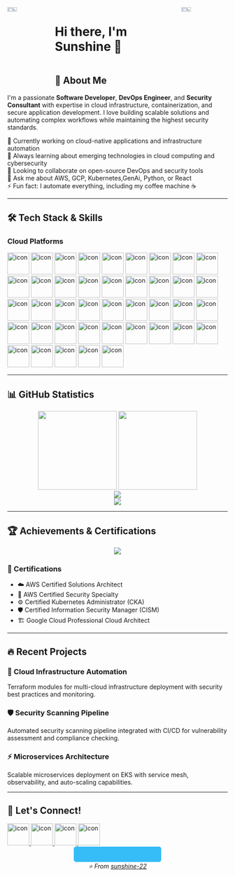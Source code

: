 <div><img align="left" src="https://user-images.githubusercontent.com/65187002/144930161-2f783401-8d27-4fdf-a2f7-cc0ba32f1f1f.gif" width="21%" height="5%" style="display:inline;">
<img align="right" src="https://user-images.githubusercontent.com/65187002/144930161-2f783401-8d27-4fdf-a2f7-cc0ba32f1f1f.gif" width="21%" height ="5%"style="display:inline;">

<div style="display: flex; align-items: center; justify-content: center; gap: 20px; flex-wrap: wrap;">
  <h1>Hi there, I'm Sunshine 👋</h1>
  
</div>

## 🚀 About Me

I'm a passionate **Software Developer**, **DevOps Engineer**, and **Security Consultant** with expertise in cloud infrastructure, containerization, and secure application development. I love building scalable solutions and automating complex workflows while maintaining the highest security standards.

🔭 Currently working on cloud-native applications and infrastructure automation  
🌱 Always learning about emerging technologies in cloud computing and cybersecurity  
👯 Looking to collaborate on open-source DevOps and security tools  
💬 Ask me about AWS, GCP, Kubernetes,GenAi, Python, or React  
⚡ Fun fact: I automate everything, including my coffee machine ☕

---

## 🛠️ Tech Stack & Skills

### Cloud Platforms

<div>
   <img src="https://techstack-generator.vercel.app/aws-icon.svg" alt="icon" width="50" height="50" />
    <img src="https://www.svgrepo.com/show/448223/gcp.svg" alt="icon" width="50" height="50" />
    <img src="https://www.svgrepo.com/show/448271/azure-devops.svg" alt="icon" width="50" height="50" />
    <img src="https://www.svgrepo.com/show/452091/python.svg" alt="icon" width="50" height="50" />
   <img src="https://www.svgrepo.com/show/452234/java.svg" alt="icon" width="50" height="50" />
   <img src="https://www.svgrepo.com/show/373632/go.svg" alt="icon" width="50" height="50" />
   <img src="https://www.svgrepo.com/show/452045/js.svg" alt="icon" width="50" height="50" />
    <img src="https://www.sabarish.in/_next/image?url=%2F_next%2Fstatic%2Fmedia%2Ffastapi.52499f35.svg&w=384&q=75" alt="icon" width="50" height="50" />
    <img src="https://www.sabarish.in/_next/image?url=%2F_next%2Fstatic%2Fmedia%2Fflutter.a0050538.svg&w=384&q=75" alt="icon" width="50" height="50" />
    <img src="https://www.sabarish.in/_next/image?url=%2F_next%2Fstatic%2Fmedia%2Ftypescript.37aa8d5d.svg&w=384&q=75" alt="icon" width="50" height="50" />
    <img src="https://www.sabarish.in/_next/image?url=%2F_next%2Fstatic%2Fmedia%2Fscala.f63b99d5.svg&w=384&q=75" alt="icon" width="50" height="50" />
    <img src="https://www.sabarish.in/_next/image?url=%2F_next%2Fstatic%2Fmedia%2Fdjango.84b4d19c.svg&w=384&q=75" alt="icon" width="50" height="50" />
     <img src="https://www.svgrepo.com/show/452092/react.svg" alt="icon" width="50" height="50" />
   <img src="https://www.svgrepo.com/show/452202/figma.svg" alt="icon" width="50" height="50" />
   <img src="https://www.svgrepo.com/show/342062/next-js.svg" alt="icon" width="50" height="50" />
      <img src="https://www.svgrepo.com/show/452228/html-5.svg" alt="icon" width="50" height="50" />
         <img src="https://www.svgrepo.com/show/374067/scss2.svg" alt="icon" width="50" height="50" />
         <img src="https://www.svgrepo.com/show/374118/tailwind.svg" alt="icon" width="50" height="50" />
          <img src="https://techstack-generator.vercel.app/docker-icon.svg" alt="icon" width="50" height="50" />
   <img src="https://techstack-generator.vercel.app/kubernetes-icon.svg" alt="icon" width="50" height="50" />
   <img src="https://techstack-generator.vercel.app/nginx-icon.svg" alt="icon" width="50" height="50" />
       <img src="https://www.svgrepo.com/show/374122/terraform.svg" alt="icon" width="50" height="50" />
   <img src="https://www.svgrepo.com/show/373505/circleci.svg" alt="icon" width="50" height="50" />
  <img src="https://www.svgrepo.com/show/448216/consul.svg" alt="icon" width="50" height="50" />
    <img src="https://www.svgrepo.com/show/448270/aws-s3.svg" alt="icon" width="50" height="50" />
    <img src="https://www.svgrepo.com/show/353454/aws-iam.svg" alt="icon" width="50" height="50" />
    <img src="https://www.svgrepo.com/show/353458/aws-rds.svg" alt="icon" width="50" height="50" />
        <img src="https://www.sabarish.in/_next/image?url=%2F_next%2Fstatic%2Fmedia%2Fkubernetes.a2a5f445.svg&w=384&q=75" alt="icon" width="50" height="50" />
            <img src="https://www.sabarish.in/_next/image?url=%2F_next%2Fstatic%2Fmedia%2Fjenkins.69e53270.svg&w=384&q=75" alt="icon" width="50" height="50" />
            <img src="https://www.svgrepo.com/show/353829/grafana.svg" alt="icon" width="50" height="50" />
   <img src="https://www.svgrepo.com/show/377840/wireshark.svg" alt="icon" width="50" height="50" />
   <img src="https://www.svgrepo.com/show/448628/splunk.svg" alt="icon" width="50" height="50" />
     <img src="https://www.svgrepo.com/show/354202/postman-icon.svg" alt="icon" width="50" height="50" />
   <img src="https://www.svgrepo.com/show/353380/airflow.svg" alt="icon" width="50" height="50" />
   <img src="https://www.svgrepo.com/show/512317/github-142.svg" alt="icon" width="50" height="50" />
      <img src="https://www.sabarish.in/_next/image?url=%2F_next%2Fstatic%2Fmedia%2Ffirebase.3dec0b45.svg&w=384&q=75" alt="icon" width="50" height="50" />
         <img src="https://www.sabarish.in/_next/image?url=%2F_next%2Fstatic%2Fmedia%2Fapache.ef53da74.svg&w=384&q=75" alt="icon" width="50" height="50" />
             <img src="https://www.svgrepo.com/show/354200/postgresql.svg" alt="icon" width="50" height="50" />
   <img src="https://www.svgrepo.com/show/303251/mysql-logo.svg" alt="icon" width="50" height="50" />
   <img src="https://www.svgrepo.com/show/331488/mongodb.svg" alt="icon" width="50" height="50" />
     <img src="https://www.svgrepo.com/show/400746/snowflake.svg" alt="icon" width="50" height="50" />
</div>

---

## 📊 GitHub Statistics

<div align="center">
  <img height="180em" src="https://github-readme-stats.vercel.app/api?username=sunshine-22&show_icons=true&theme=tokyonight&include_all_commits=true&count_private=true"/>
  <img height="180em" src="https://github-readme-stats.vercel.app/api/top-langs/?username=sunshine-22&layout=compact&langs_count=8&theme=tokyonight"/>
</div>

<div align="center">
  <img src="https://github-readme-streak-stats.herokuapp.com?user=sunshine-22&theme=tokyonight&hide_border=true" />
</div>

<div align="center">
  <img src="https://github-readme-activity-graph.vercel.app/graph?username=sunshine-22&theme=tokyo-night&hide_border=true&area=true" />
</div>

---

## 🏆 Achievements & Certifications

<div align="center">
  <img src="https://github-profile-trophy.vercel.app/?username=sunshine-22&theme=tokyonight&no-frame=true&row=1&column=6" />
</div>

### 🎯 Certifications

- ☁️ AWS Certified Solutions Architect
- 🔐 AWS Certified Security Specialty
- ⚙️ Certified Kubernetes Administrator (CKA)
- 🛡️ Certified Information Security Manager (CISM)
- 🏗️ Google Cloud Professional Cloud Architect

---

## 🔥 Recent Projects

### 🚀 Cloud Infrastructure Automation

Terraform modules for multi-cloud infrastructure deployment with security best practices and monitoring.

### 🛡️ Security Scanning Pipeline

Automated security scanning pipeline integrated with CI/CD for vulnerability assessment and compliance checking.

### ⚡ Microservices Architecture

Scalable microservices deployment on EKS with service mesh, observability, and auto-scaling capabilities.

---

## 🤝 Let's Connect!

<div>
  <a href="https://linkedin.com/in/sunshine-22">
   <img src="https://www.svgrepo.com/show/448234/linkedin.svg" alt="icon" width="50" height="50" />
    
  </a>
  <a href="https://twitter.com/sunshine_22">
   <img src="https://www.svgrepo.com/show/452123/twitter.svg" alt="icon" width="50" height="50" />
    
  </a>
  <a href="mailto:tsabarishkumar@gmail.com">
   <img src="https://www.svgrepo.com/show/349378/gmail.svg" alt="icon" width="50" height="50" />
  </a>
  <a href="https://sabarish.in">
    <img src="https://www.svgrepo.com/show/514333/web-page.svg" alt="icon" width="50" height="50" />
  </a>
</div>

<div align="center">
  <svg width="200" height="35" xmlns="http://www.w3.org/2000/svg">
    <rect width="200" height="35" rx="5" fill="#36BCF7"/>
  </svg>
</div>
<div align="center">
  <i>⭐️ From <a href="https://github.com/sunshine-22">sunshine-22</a></i>
</div>
